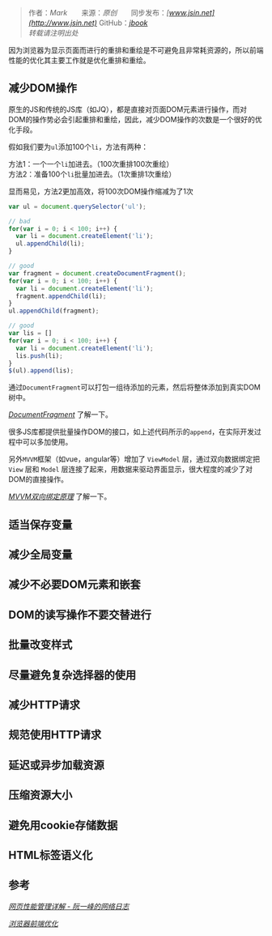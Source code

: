 > 作者：*Mark*　　来源：*原创*　　同步发布：*[www.jsin.net](http://www.jsin.net)*   GitHub：*[jbook](https://github.com/15088134140/jbook/tree/master/doc)*  
> *转载请注明出处*   

因为浏览器为显示页面而进行的重排和重绘是不可避免且非常耗资源的，所以前端性能的优化其主要工作就是优化重排和重绘。

## 减少DOM操作
原生的JS和传统的JS库（如JQ），都是直接对页面DOM元素进行操作，而对DOM的操作势必会引起重排和重绘，因此，减少DOM操作的次数是一个很好的优化手段。  

假如我们要为`ul`添加100个`li`，方法有两种：  

方法1：一个一个`li`加进去。（100次重排100次重绘）   
方法2：准备100个`li`批量加进去。（1次重排1次重绘）   

显而易见，方法2更加高效，将100次DOM操作缩减为了1次
```js
var ul = document.querySelector('ul');

// bad
for(var i = 0; i < 100; i++) {
  var li = document.createElement('li');
  ul.appendChild(li);
}

// good
var fragment = document.createDocumentFragment();
for(var i = 0; i < 100; i++) {
  var li = document.createElement('li');
  fragment.appendChild(li);
}
ul.appendChild(fragment);

// good
var lis = []
for(var i = 0; i < 100; i++) {
  var li = document.createElement('li');
  lis.push(li);
}
$(ul).append(lis);
```   

通过`DocumentFragment`可以打包一组待添加的元素，然后将整体添加到真实DOM树中。   

*[DocumentFragment](https://developer.mozilla.org/zh-CN/docs/Web/API/DocumentFragment)*  了解一下。

很多JS库都提供批量操作DOM的接口，如上述代码所示的`append`，在实际开发过程中可以多加使用。    

另外`MVVM`框架（如vue，angular等）增加了 `ViewModel` 层，通过双向数据绑定把 `View` 层和 `Model` 层连接了起来，用数据来驱动界面显示，很大程度的减少了对DOM的直接操作。   

*[MVVM双向绑定原理](https://juejin.im/entry/5996654451882524382f43db)*  了解一下。   

## 适当保存变量

## 减少全局变量

## 减少不必要DOM元素和嵌套

## DOM的读写操作不要交替进行

## 批量改变样式

## 尽量避免复杂选择器的使用

## 减少HTTP请求

## 规范使用HTTP请求

## 延迟或异步加载资源

## 压缩资源大小

## 避免用cookie存储数据

## HTML标签语义化

## 参考
*[网页性能管理详解 - 阮一峰的网络日志](http://www.ruanyifeng.com/blog/2015/09/web-page-performance-in-depth.html)*   

*[浏览器前端优化](https://juejin.im/entry/59105474ac502e0065505aca)*